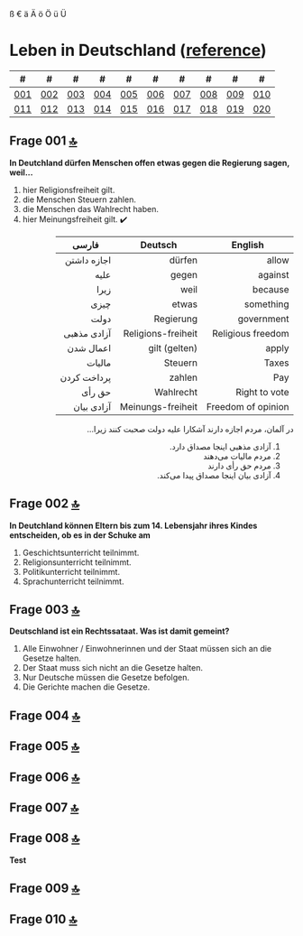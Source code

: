  ß   € ä Ä ö Ö ü Ü
 
 # Leben in Deutschland ([reference](https://oet.bamf.de/ords/oetut/f?p=534:1::::::))
 <a id="referecnce"></a>
  
 |#|#|#|#|#|#|#|#|#|#|
 |-|-|-|-|-|-|-|-|-|-|
 |[001](#frage-001)|[002](#frage-002)|[003](#frage-003)|[004](#frage-004)|[005](#frage-005)|[006](#frage-006)|[007](#frage-007)|[008](#frage-008)|[009](#frage-009)|[010](#frage-010)|
 |[011](#Q011)|[012](#Q012)|[013](#Q013)|[014](#Q014)|[015](#Q015)|[016](#Q016)|[017](#Q017)|[018](#Q018)|[019](#Q019)|[020](#Q020)|
 
## Frage 001 [ :top: ](#referecnce)
**In Deutchland dürfen Menschen offen etwas gegen die Regierung sagen, weil...**  

1. hier Religionsfreiheit gilt.
2. die Menschen Steuern zahlen.
3. die Menschen das Wahlrecht haben.
4. hier Meinungsfreiheit gilt. ✔️ 
 

<div dir="rtl">

| English | Deutsch | فارسی
|-|-|-|
|allow|dürfen|اجازه داشتن
|against|gegen|علیه
|because|weil| زیرا
|something|etwas|چیزی
|government|Regierung|دولت
|Religious freedom|Religions-freiheit| آزادی مذهبی
|apply|gilt (gelten)| اعمال شدن
|Taxes|Steuern| مالیات
|Pay|zahlen | پرداخت کردن
|Right to vote|Wahlrecht|حق رأی
|Freedom of opinion|Meinungs-freiheit|آزادی بیان

در آلمان، مردم اجازه دارند آشکارا علیه دولت صحبت کنند زیرا...
1. آزادی مذهبی اینجا مصداق دارد.
2. مردم مالیات می‌دهند
3. مردم حق رأی دارند
4. آزادی بیان اینجا مصداق پیدا می‌کند.

</div>


## Frage 002 [ :top: ](#referecnce)
**In Deutchland können Eltern bis zum 14. Lebensjahr ihres Kindes entscheiden, ob es in der Schuke am**
1. Geschichtsunterricht teilnimmt.
2. Religionsunterricht teilnimmt.
3. Politikunterricht teilnimmt.
4. Sprachunterricht teilnimmt.




## Frage 003 [ :top: ](#referecnce)
**Deutschland ist ein Rechtssataat. Was ist damit gemeint?**
1. Alle Einwohner / Einwohnerinnen und der Staat müssen sich an die Gesetze halten.
2. Der Staat muss sich nicht an die Gesetze halten.
3. Nur Deutsche müssen die Gesetze befolgen.
4. Die Gerichte machen die Gesetze.



## Frage 004 [ :top: ](#referecnce)



## Frage 005 [ :top: ](#referecnce)



## Frage 006 [ :top: ](#referecnce)



## Frage 007 [ :top: ](#referecnce)



## Frage 008 [ :top: ](#referecnce)
**Test**


## Frage 009 [ :top: ](#referecnce)

## Frage 010 [ :top: ](#referecnce)

